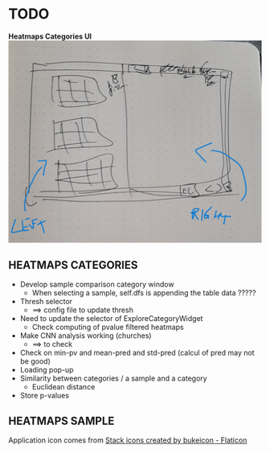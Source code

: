 # **TODO**

**Heatmaps Categories UI**
![image](./ui-categories.jpg)

## HEATMAPS CATEGORIES

* Develop sample comparison category window
  * When selecting a sample, self.dfs is appending the table data ?????
* Thresh selector
  * ==> config file to update thresh
* Need to update the selector of ExploreCategoryWidget
  * Check computing of pvalue filtered heatmaps
* Make CNN analysis working (churches)
  * ==> to check
* Check on min-pv and mean-pred and std-pred (calcul of pred may not be good)
* Loading pop-up
* Similarity between categories / a sample and a category
  * Euclidean distance
* Store p-values

## HEATMAPS SAMPLE

Application icon comes from <a href="https://www.flaticon.com/free-icons/stack" title="stack icons">Stack icons created by bukeicon - Flaticon</a>